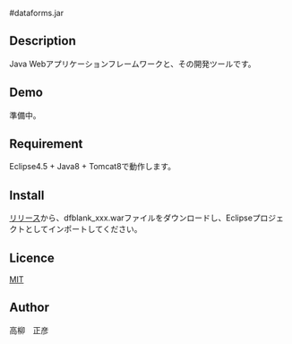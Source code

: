 #dataforms.jar

## Description
Java Webアプリケーションフレームワークと、その開発ツールです。

## Demo
準備中。

## Requirement
Eclipse4.5 + Java8 + Tomcat8で動作します。

## Install
[リリース](https://github.com/takayanagi2087/dataforms/releases)から、dfblank_xxx.warファイルをダウンロードし、Eclipseプロジェクトとしてインポートしてください。

## Licence
[MIT](https://github.com/takayanagi2087/dataforms/blob/master/LICENSE)

## Author
高柳　正彦
